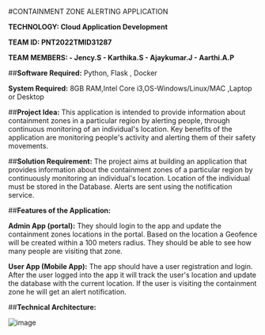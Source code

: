 #CONTAINMENT ZONE ALERTING APPLICATION


**TECHNOLOGY: Cloud Application Development**

**TEAM ID: PNT2022TMID31287**

**TEAM MEMBERS: 
      - Jency.S
      - Karthika.S
      - Ajaykumar.J
      - Aarthi.A.P**

##**Software Required:**
Python, Flask , Docker

**System Required:**
8GB RAM,Intel Core i3,OS-Windows/Linux/MAC ,Laptop or Desktop

##**Project Idea:**
This application is intended to provide information about containment zones in a particular region by alerting people, through continuous monitoring of an individual's location.  Key benefits of the application are monitoring people's activity and alerting them of their safety movements.


##**Solution Requirement:**
The project aims at building an application that provides information about the containment zones of a particular region by continuously monitoring an individual's location. Location of the individual must be stored in the Database. Alerts are sent using the notification service. 


##**Features of the Application:**

**Admin App (portal):**
They should login to the app and update the containment zones locations in the portal.  Based on the location a Geofence will be created within a 100 meters radius.  They should be able to see how many people are visiting that zone.

**User App (Mobile App):**
The app should have a user registration and login.  After the user logged into the app it will  track the user's location and update the database with the current location.  If the user is visiting the containment zone he will get an alert notification.

##**Technical Architecture:**

![image](https://user-images.githubusercontent.com/98375121/192108444-67ed2600-75f3-48b3-9992-01f9bb37acd5.png)

